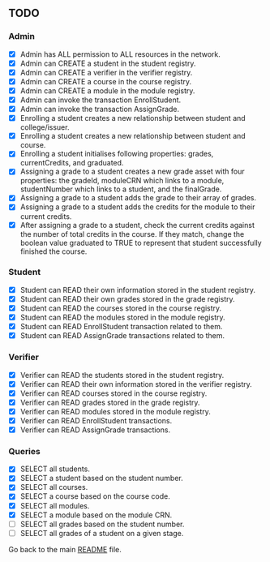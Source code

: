 ## TODO
### Admin
- [x] Admin has ALL permission to ALL resources in the network.
- [x] Admin can CREATE a student in the student registry.
- [x] Admin can CREATE a verifier in the verifier registry.
- [x] Admin can CREATE a course in the course registry.
- [x] Admin can CREATE a module in the module registry.
- [x] Admin can invoke the transaction EnrollStudent.
- [x] Admin can invoke the transaction AssignGrade.
- [x] Enrolling a student creates a new relationship between student and college/issuer.
- [x] Enrolling a student creates a new relationship between student and course.
- [x] Enrolling a student initialises following properties: grades, currentCredits, and graduated.
- [x] Assigning a grade to a student creates a new grade asset with four properties: the gradeId, moduleCRN which links to a module, studentNumber which links to a student, and the finalGrade.
- [x] Assigning a grade to a student adds the grade to their array of grades.
- [x] Assigning a grade to a student adds the credits for the module to their current credits.
- [x] After assigning a grade to a student, check the current credits against the number of total credits in the course. If they match, change the boolean value graduated to TRUE to represent that student successfully finished the course.

### Student
- [x] Student can READ their own information stored in the student registry.
- [x] Student can READ their own grades stored in the grade registry.
- [x] Student can READ the courses stored in the course registry.
- [x] Student can READ the modules stored in the module registry.
- [x] Student can READ EnrollStudent transaction related to them.
- [x] Student can READ AssignGrade transactions related to them.

### Verifier
- [x] Verifier can READ the students stored in the student registry.
- [x] Verifier can READ their own information stored in the verifier registry.
- [x] Verifier can READ courses stored in the course registry.
- [x] Verifier can READ grades stored in the grade registry.
- [x] Verifier can READ modules stored in the module registry.
- [x] Verifier can READ EnrollStudent transactions.
- [x] Verifier can READ AssignGrade transactions.

### Queries
- [x] SELECT all students.
- [x] SELECT a student based on the student number.
- [x] SELECT all courses.
- [x] SELECT a course based on the course code.
- [x] SELECT all modules.
- [x] SELECT a module based on the module CRN.
- [ ] SELECT all grades based on the student number.
- [ ] SELECT all grades of a student on a given stage.

Go back to the main [README](README.md) file.